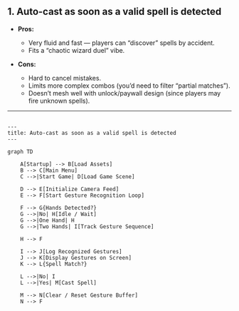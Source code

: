 ##  1. Auto-cast as soon as a valid spell is detected

* **Pros:**

  * Very fluid and fast — players can “discover” spells by accident.
  * Fits a “chaotic wizard duel” vibe.
* **Cons:**

  * Hard to cancel mistakes.
  * Limits more complex combos (you’d need to filter “partial matches”).
  * Doesn’t mesh well with unlock/paywall design (since players may fire unknown spells).

---

```mermaid

---
title: Auto-cast as soon as a valid spell is detected
---

graph TD

    A[Startup] --> B[Load Assets]
    B --> C[Main Menu]
    C -->|Start Game| D[Load Game Scene]

    D --> E[Initialize Camera Feed]
    E --> F[Start Gesture Recognition Loop]

    F --> G{Hands Detected?}
    G -->|No| H[Idle / Wait]
    G -->|One Hand| H
    G -->|Two Hands| I[Track Gesture Sequence]

    H --> F

    I --> J[Log Recognized Gestures]
    J --> K[Display Gestures on Screen]
    K --> L{Spell Match?}

    L -->|No| I
    L -->|Yes| M[Cast Spell]

    M --> N[Clear / Reset Gesture Buffer]
    N --> F
```